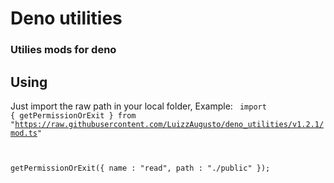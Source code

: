 # Deno utilities

### Utilies mods for deno


## Using
Just import the raw path in your local folder, Example: 
<code>
import { getPermissionOrExit } from "https://raw.githubusercontent.com/LuizzAugusto/deno_utilities/v1.2.1/mod.ts"

getPermissionOrExit({ name : "read", path : "./public" });
</code>